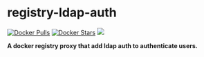 registry-ldap-auth
=======================

[![Docker Pulls](https://img.shields.io/docker/pulls/osixia/registry-ldap-auth.svg)][hub]
[![Docker Stars](https://img.shields.io/docker/stars/osixia/registry-ldap-auth.svg)][hub]
[![](https://images.microbadger.com/badges/image/osixia/registry-ldap-auth.svg)](http://microbadger.com/images/osixia/registry-ldap-auth "Get your own image badge on microbadger.com")

[hub]: https://hub.docker.com/r/osixia/registry-ldap-auth/

**A docker registry proxy that add ldap auth to authenticate users.**
